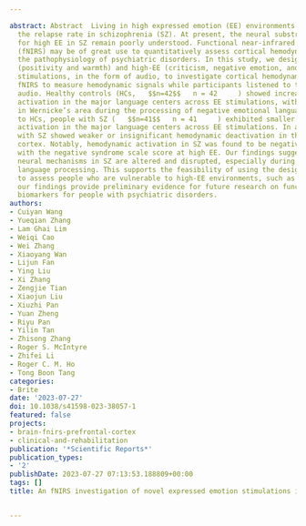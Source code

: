 ---
abstract: Abstract  Living in high expressed emotion (EE) environments tends to increase
  the relapse rate in schizophrenia (SZ). At present, the neural substrates responsible
  for high EE in SZ remain poorly understood. Functional near-infrared spectroscopy
  (fNIRS) may be of great use to quantitatively assess cortical hemodynamics and elucidate
  the pathophysiology of psychiatric disorders. In this study, we designed novel low-
  (positivity and warmth) and high-EE (criticism, negative emotion, and hostility)
  stimulations, in the form of audio, to investigate cortical hemodynamics. We used
  fNIRS to measure hemodynamic signals while participants listened to the recorded
  audio. Healthy controls (HCs,   $$n=42$$   n = 42     ) showed increased hemodynamic
  activation in the major language centers across EE stimulations, with stronger activation
  in Wernicke’s area during the processing of negative emotional language. Compared
  to HCs, people with SZ (   $$n=41$$   n = 41     ) exhibited smaller hemodynamic
  activation in the major language centers across EE stimulations. In addition, people
  with SZ showed weaker or insignificant hemodynamic deactivation in the medial prefrontal
  cortex. Notably, hemodynamic activation in SZ was found to be negatively correlated
  with the negative syndrome scale score at high EE. Our findings suggest that the
  neural mechanisms in SZ are altered and disrupted, especially during negative emotional
  language processing. This supports the feasibility of using the designed EE stimulations
  to assess people who are vulnerable to high-EE environments, such as SZ. Furthermore,
  our findings provide preliminary evidence for future research on functional neuroimaging
  biomarkers for people with psychiatric disorders.
authors:
- Cuiyan Wang
- Yueqian Zhang
- Lam Ghai Lim
- Weiqi Cao
- Wei Zhang
- Xiaoyang Wan
- Lijun Fan
- Ying Liu
- Xi Zhang
- Zengjie Tian
- Xiaojun Liu
- Xiuzhi Pan
- Yuan Zheng
- Riyu Pan
- Yilin Tan
- Zhisong Zhang
- Roger S. McIntyre
- Zhifei Li
- Roger C. M. Ho
- Tong Boon Tang
categories:
- Brite
date: '2023-07-27'
doi: 10.1038/s41598-023-38057-1
featured: false
projects:
- brain-fnirs-prefrontal-cortex
- clinical-and-rehabilitation
publication: '*Scientific Reports*'
publication_types:
- '2'
publishDate: 2023-07-27 07:13:53.188809+00:00
tags: []
title: An fNIRS investigation of novel expressed emotion stimulations in schizophrenia

---
